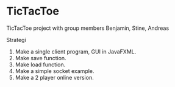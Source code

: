 # TicTacToe
TicTacToe project with group members Benjamin, Stine, Andreas

Strategi
1) Make a single client program, GUI in JavaFXML.
2) Make save function.
3) Make load function.
4) Make a simple socket example.
5) Make a 2 player online version.
